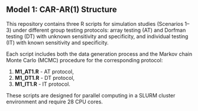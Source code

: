 ## Model 1: CAR-AR(1) Structure
This repository contains three R scripts for simulation studies (Scenarios 1–3) under different group testing protocols: array testing (AT) and Dorfman testing (DT) with unknown sensitivity and specificity, and individual testing (IT) with known sensitivity and specificity.

Each script includes both the data generation process and the Markov chain Monte Carlo (MCMC) procedure for the corresponding protocol:
1. **M1_AT1.R** - AT protocol,
2. **M1_DT1.R** - DT protocol,
3. **M1_IT1.R** - IT protocol. 

These scripts are designed for parallel computing in a SLURM cluster environment and require 28 CPU cores.
